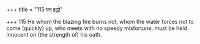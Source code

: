+++
title = "115 यम् इद्धो"

+++
115	He whom the blazing fire burns not, whom the water forces not to come (quickly) up, who meets with no speedy misfortune, must be held innocent on (the strength of) his oath.